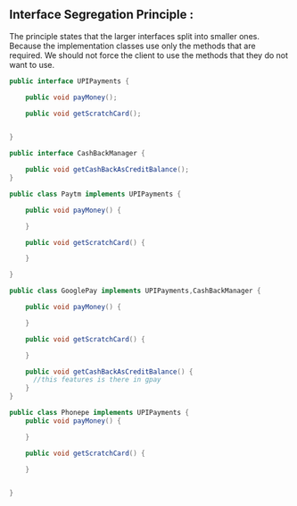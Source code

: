 ## Interface Segregation Principle :
The principle states that the larger interfaces split into smaller ones. Because the implementation classes use only the methods that are required. We should not force the client to use the methods that they do not want to use.


```java
public interface UPIPayments {

    public void payMoney();

    public void getScratchCard();


}
```

```java
public interface CashBackManager {

    public void getCashBackAsCreditBalance();
}
```


```java
public class Paytm implements UPIPayments {

    public void payMoney() {

    }

    public void getScratchCard() {

    }

}
```


```java
public class GooglePay implements UPIPayments,CashBackManager {

    public void payMoney() {

    }

    public void getScratchCard() {

    }

    public void getCashBackAsCreditBalance() {
      //this features is there in gpay
    }
}
```


```java 
public class Phonepe implements UPIPayments {
    public void payMoney() {

    }

    public void getScratchCard() {

    }


}
```

